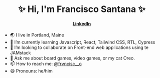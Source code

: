 <h1 align="center">✨ Hi, I'm Francisco Santana ✨</h1>
<h4 align="center"><a href="https://www.linkedin.com/in/santanafrancisco/">LinkedIn</a><!--<a href="https://twitter.com/">Twitter</a> &bull; <a href="https://twitch.tv/">Twitch</a> &bull; <a href="">Blog</a> &bull; <a href="https://dev.to/philnash">DEV</a> &bull; &bull; <a href="https://stackoverflow.com/">Stack Overflow</a>--></h4>

- 🌏 I live in Portland, Maine
- 🌱 I’m currently learning Javascript, React, Tailwind CSS, RTL, Cypress
- 👯 I’m looking to collaborate on Front-end web applications using te JAMstack
- 💬 Ask me about board games, video games, or my cat Oreo.
- 📫 How to reach me: [@frvncisc__o](https://twitter.com/frvncisc__o)
- 😄 Pronouns: he/him

<!--
**frvncisco/frvncisco** is a ✨ _special_ ✨ repository because its `README.md` (this file) appears on your GitHub profile.

Here are some ideas to get you started:

- 🔭 I’m currently working on ...
- 🌱 I’m currently learning ...
- 👯 I’m looking to collaborate on ...
- 🤔 I’m looking for help with ...
- 💬 Ask me about ...
- 📫 How to reach me: ...
- 😄 Pronouns: ...
- ⚡ Fun fact: ...
-->
